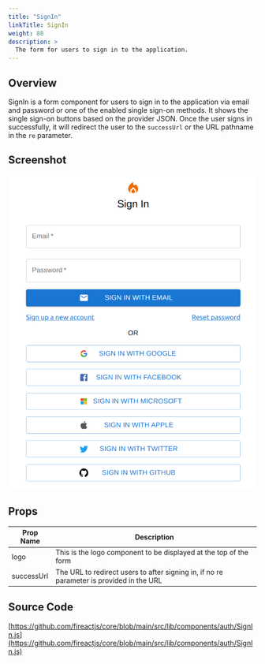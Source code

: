```yaml
---
title: "SignIn"
linkTitle: SignIn
weight: 80
description: >
  The form for users to sign in to the application.
---
```

## Overview

SignIn is a form component for users to sign in to the application via email and password or one of the enabled single sign-on methods. It shows the single sign-on buttons based on the provider JSON. Once the user signs in successfully, it will redirect the user to the `successUrl` or the URL pathname in the `re` parameter.

## Screenshot

![Screenshot](screenshot.png)

## Props

| Prop Name | Description |
| --- | --- |
| logo | This is the logo component to be displayed at the top of the form |
| successUrl | The URL to redirect users to after signing in, if no re parameter is provided in the URL |

## Source Code

[https://github.com/fireactjs/core/blob/main/src/lib/components/auth/SignIn.js](https://github.com/fireactjs/core/blob/main/src/lib/components/auth/SignIn.js)